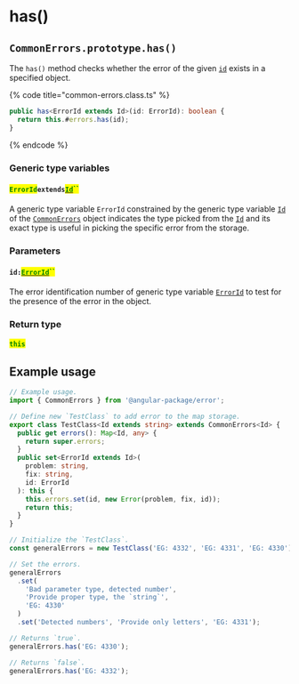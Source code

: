 # has()

## `CommonErrors.prototype.has()`

The `has()` method checks whether the error of the given [`id`](has.md#id-errorid) exists in a specified object.

{% code title="common-errors.class.ts" %}
```typescript
public has<ErrorId extends Id>(id: ErrorId): boolean {
  return this.#errors.has(id);
}
```
{% endcode %}

### Generic type variables

#### <mark style="color:green;">`ErrorId`</mark>`extends`[<mark style="color:green;">`Id`</mark>](../v-generic-type-variables.md#wrap-opening)<mark style="color:green;">``</mark>

A generic type variable `ErrorId` constrained by the generic type variable [`Id`](../v-generic-type-variables.md#wrap-opening) of the [`CommonErrors`](broken-reference) object indicates the type picked from the [`Id`](../v-generic-type-variables.md#wrap-opening) and its exact type is useful in picking the specific error from the storage.

### Parameters

#### `id:`[<mark style="color:green;">`ErrorId`</mark>](has.md#erroridextendsid)<mark style="color:green;">``</mark>

The error identification number of generic type variable [`ErrorId`](has.md#erroridextendsid) to test for the presence of the error in the object.

### Return type

#### <mark style="color:green;">`this`</mark>

## Example usage

```typescript
// Example usage.
import { CommonErrors } from '@angular-package/error';

// Define new `TestClass` to add error to the map storage.
export class TestClass<Id extends string> extends CommonErrors<Id> {
  public get errors(): Map<Id, any> {
    return super.errors;
  }
  public set<ErrorId extends Id>(
    problem: string,
    fix: string,
    id: ErrorId
  ): this {
    this.errors.set(id, new Error(problem, fix, id));
    return this;
  }
}

// Initialize the `TestClass`.
const generalErrors = new TestClass('EG: 4332', 'EG: 4331', 'EG: 4330');

// Set the errors.
generalErrors
  .set(
    'Bad parameter type, detected number',
    'Provide proper type, the `string`',
    'EG: 4330'
  )
  .set('Detected numbers', 'Provide only letters', 'EG: 4331');

// Returns `true`.
generalErrors.has('EG: 4330');

// Returns `false`.
generalErrors.has('EG: 4332');
```
